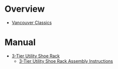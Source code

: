 # Overview

- [Vancouver Classics](https://vancouverclassics.com/)

# Manual

- [3-Tier Utility Shoe Rack](https://vancouverclassics.com/products/3-tier-rmesh-shoe-rack-silver)
    - [3-Tier Utility Shoe Rack Assembly Instructions](3-tier-utility-shoe-rack-assembly-instructions.pdf)
